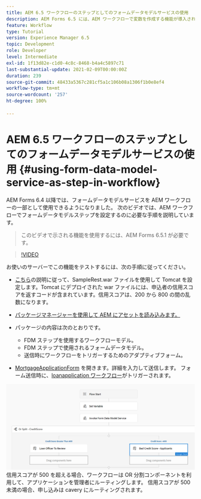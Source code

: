 ```yaml
---
title: AEM 6.5 ワークフローのステップとしてのフォームデータモデルサービスの使用
description: AEM Forms 6.5 には、AEM ワークフローで変数を作成する機能が導入されています。 この新しい機能により、AEM ワークフローで「フォームデータモデルサービスを呼び出し」を非常に簡単に使用できるようになりました。次のビデオでは、AEM ワークフローで「フォームデータモデルサービスを呼び出し」を使用する際の手順を説明します。
feature: Workflow
type: Tutorial
version: Experience Manager 6.5
topic: Development
role: Developer
level: Intermediate
exl-id: 1f13d82e-c1d0-4c8c-8468-b4a4c5897c71
last-substantial-update: 2021-02-09T00:00:00Z
duration: 239
source-git-commit: 48433a5367c281cf5a1c106b08a1306f1b0e8ef4
workflow-type: tm+mt
source-wordcount: '257'
ht-degree: 100%

---
```


# AEM 6.5 ワークフローのステップとしてのフォームデータモデルサービスの使用 {#using-form-data-model-service-as-step-in-workflow}

AEM Forms 6.4 以降では、フォームデータモデルサービスを AEM ワークフローの一部として使用できるようになりました。 次のビデオでは、AEM ワークフローでフォームデータモデルステップを設定するのに必要な手順を説明しています。

>このビデオで示される機能を使用するには、AEM Forms 6.5.1 が必要です。


>[!VIDEO](https://video.tv.adobe.com/v/28145?quality=12&learn=on)

お使いのサーバーでこの機能をテストするには、次の手順に従ってください。

*  [こちら](https://helpx.adobe.com/experience-manager/kt/forms/using/preparing-datasource-for-form-data-model-tutorial-use.html)の説明に従って、SampleRest.war ファイルを使用して Tomcat を設定します。Tomcat にデプロイされた war ファイルには、申込者の信用スコアを返すコードが含まれています。信用スコアは、200 から 800 の間の乱数になります。

* [パッケージマネージャーを使用して AEM にアセットを読み込みます。](assets/aem65-loanapplication.zip)
* パッケージの内容は次のとおりです。

   * FDM ステップを使用するワークフローモデル。
   * FDM ステップで使用されるフォームデータモデル。
   * 送信時にワークフローをトリガーするためのアダプティブフォーム。
* [MortgageApplicationForm](http://localhost:4502/content/dam/formsanddocuments/loanapplication/jcr:content?wcmmode=disabled) を開きます。詳細を入力して送信します。 フォーム送信時に、[loanapplication ワークフロー](http://http://localhost:4502/editor.html/conf/global/settings/workflow/models/LoanApplication2.html)がトリガーされます。

![ ワークフロー ](assets/invokefdm651.PNG)
信用スコアが 500 を超える場合、ワークフローは OR 分割コンポーネントを利用して、アプリケーションを管理者にルーティングします。 信用スコアが 500 未満の場合、申し込みは cavery にルーティングされます。
